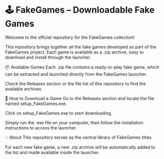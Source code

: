 <h1>🕹️ FakeGames – Downloadable Fake Games</h1>
Welcome to the official repository for the FakeGames collection!

This repository brings together all the fake games developed as part of the FakeGames project.
Each game is available as a .zip archive, easy to download and install through the launcher.

📦 Available Games
Each .zip file contains a ready-to-play fake game, which can be extracted and launched directly from the FakeGames launcher.

Check the Releases section or the file list of this repository to find the available archives.

🚀 How to Download a Game
Go to the Releases section and locate the file named setup_FakeGames.exe.

Click on setup_FakeGames.exe to start downloading.

Simply run the .exe file on your computer, then follow the installation instructions to access the launcher.

💡 About
This repository serves as the central library of FakeGames titles.

For each new fake game, a new .zip archive will be automatically added to the list and made available inside the launcher.

